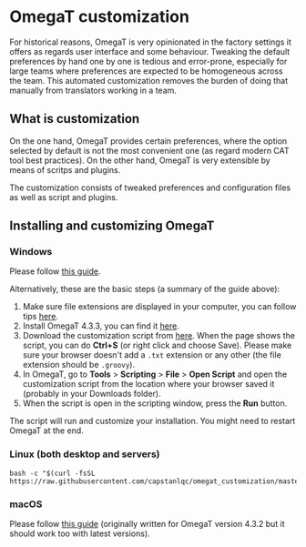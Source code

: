# OmegaT customization

For historical reasons, OmegaT is very opinionated in the factory settings it offers as regards user interface and some behaviour. Tweaking the default preferences by hand one by one is tedious and error-prone, especially for large teams where preferences are expected to be homogeneous across the team. This automated customization removes the burden of doing that manually from translators working in a team.

## What is customization

On the one hand, OmegaT provides certain preferences, where the option selected by default is not the most convenient one (as regard modern CAT tool best practices). On the other hand, OmegaT is very extensible by means of scritps and plugins. 

The customization consists of tweaked preferences and configuration files as well as script and plugins.

## Installing and customizing OmegaT

### Windows

Please follow [this guide](https://slides.com/capstan/omegat5-installation-and-customization-guide). 

Alternatively, these are the basic steps (a summary of the guide above):

1. Make sure file extensions are displayed in your computer, you can follow tips [here](https://www.howtogeek.com/205086/beginner-how-to-make-windows-show-file-extensions/).
2. Install OmegaT 4.3.3, you can find it [here](https://sourceforge.net/projects/omegat/files/OmegaT%20-%20Standard/OmegaT%204.3.3/OmegaT_4.3.3_Windows_64_Signed.exe/download).
3. Download the customization script from [here](https://cat.capstan.be/OmegaT/installer/scripts/updateConfigBundle.groovy). When the page shows the script, you can do **Ctrl+S** (or right click and choose Save). Please make sure your browser doesn't add a `.txt` extension or any other (the file extension should be `.groovy`).
4. In OmegaT, go to **Tools** > **Scripting** > **File** > **Open Script** and open the customization script from the location where your browser saved it (probably in your Downloads folder).
5. When the script is open in the scripting window, press the **Run** button.

The script will run and customize your installation. You might need to restart OmegaT at the end.

<!-- @TODO: write instructions for chocolatey in PowerShell -->

### Linux (both desktop and servers)

```
bash -c "$(curl -fsSL https://raw.githubusercontent.com/capstanlqc/omegat_customization/master/custo/omtlinux_custom_installer.sh)"
```

### macOS

Please follow [this guide](https://slides.com/capstan/omegat-installation-and-customization-guide-macos) (originally written for OmegaT version 4.3.2 but it should work too with latest versions).
